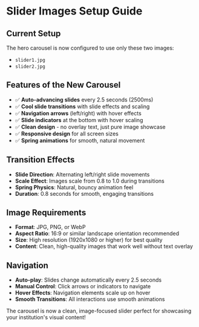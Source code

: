 # Slider Images Setup Guide

## Current Setup
The hero carousel is now configured to use only these two images:
- `slider1.jpg`
- `slider2.jpg`

## Features of the New Carousel
- ✅ **Auto-advancing slides** every 2.5 seconds (2500ms)
- ✅ **Cool slide transitions** with slide effects and scaling
- ✅ **Navigation arrows** (left/right) with hover effects
- ✅ **Slide indicators** at the bottom with hover scaling
- ✅ **Clean design** - no overlay text, just pure image showcase
- ✅ **Responsive design** for all screen sizes
- ✅ **Spring animations** for smooth, natural movement

## Transition Effects
- **Slide Direction**: Alternating left/right slide movements
- **Scale Effect**: Images scale from 0.8 to 1.0 during transitions
- **Spring Physics**: Natural, bouncy animation feel
- **Duration**: 0.8 seconds for smooth, engaging transitions

## Image Requirements
- **Format**: JPG, PNG, or WebP
- **Aspect Ratio**: 16:9 or similar landscape orientation recommended
- **Size**: High resolution (1920x1080 or higher) for best quality
- **Content**: Clean, high-quality images that work well without text overlay

## Navigation
- **Auto-play**: Slides change automatically every 2.5 seconds
- **Manual Control**: Click arrows or indicators to navigate
- **Hover Effects**: Navigation elements scale up on hover
- **Smooth Transitions**: All interactions use smooth animations

The carousel is now a clean, image-focused slider perfect for showcasing your institution's visual content!
